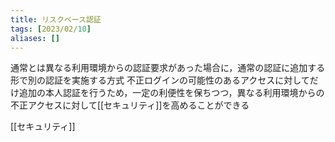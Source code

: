 ```yaml
---
title: リスクベース認証
tags: [2023/02/10]
aliases: []
---
```


通常とは異なる利用環境からの認証要求があった場合に，通常の認証に追加する形で別の認証を実施する方式
不正ログインの可能性のあるアクセスに対してだけ追加の本人認証を行うため，一定の利便性を保ちつつ，異なる利用環境からの不正アクセスに対して[[セキュリティ]]を高めることができる

[[セキュリティ]]